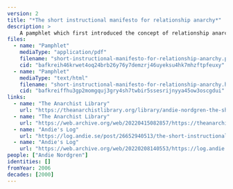 ```yaml
---
version: 2
title: "*The short instructional manifesto for relationship anarchy*"
description: >
    A pamphlet which first introduced the concept of relationship anarchy
files:
  - name: "Pamphlet"
    mediaType: "application/pdf"
    filename: "short-instructional-manifesto-for-relationship-anarchy.pdf"
    cid: "bafkreih46krwet4oq24brb26y76y7demzrj46uyeksu4hk7mhzftpfeuxy"
  - name: "Pamphlet"
    mediaType: "text/html"
    filename: "short-instructional-manifesto-for-relationship-anarchy.html"
    cid: "bafkreiffhu3gp2momgquj3gry4sh7twbir5ssesrijnyya45ow3oscgdui"
links:
  - name: "The Anarchist Library"
    url: "https://theanarchistlibrary.org/library/andie-nordgren-the-short-instructional-manifesto-for-relationship-anarchy"
  - name: "The Anarchist Library"
    url: "https://web.archive.org/web/20220415082857/https://theanarchistlibrary.org/library/andie-nordgren-the-short-instructional-manifesto-for-relationship-anarchy"
  - name: "Andie's Log"
    url: "https://log.andie.se/post/26652940513/the-short-instructional-manifesto-for-relationship"
  - name: "Andie's Log"
    url: "https://web.archive.org/web/20220208140553/https://log.andie.se/post/26652940513/the-short-instructional-manifesto-for-relationship"
people: ["Andie Nordgren"]
identities: []
fromYear: 2006
decades: [2000]
---
```

